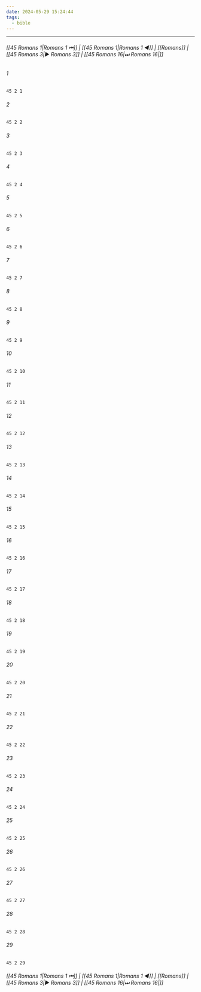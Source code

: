 ```yaml
---
date: 2024-05-29 15:24:44
tags:
  - bible
---
```

___

###### [[45 Romans 1|Romans 1 ⏮]] | [[45 Romans 1|Romans 1 ◀]] | [[Romans]] | [[45 Romans 3|▶ Romans 3]] | [[45 Romans 16|⏭ Romans 16|]]

###### 1
``` verse
45 2 1 
```
###### 2
``` verse
45 2 2 
```
###### 3
``` verse
45 2 3 
```
###### 4
``` verse
45 2 4 
```
###### 5
``` verse
45 2 5 
```
###### 6
``` verse
45 2 6 
```
###### 7
``` verse
45 2 7 
```
###### 8
``` verse
45 2 8 
```
###### 9
``` verse
45 2 9 
```
###### 10
``` verse
45 2 10 
```
###### 11
``` verse
45 2 11 
```
###### 12
``` verse
45 2 12 
```
###### 13
``` verse
45 2 13 
```
###### 14
``` verse
45 2 14 
```
###### 15
``` verse
45 2 15 
```
###### 16
``` verse
45 2 16 
```
###### 17
``` verse
45 2 17 
```
###### 18
``` verse
45 2 18 
```
###### 19
``` verse
45 2 19 
```
###### 20
``` verse
45 2 20 
```
###### 21
``` verse
45 2 21 
```
###### 22
``` verse
45 2 22 
```
###### 23
``` verse
45 2 23 
```
###### 24
``` verse
45 2 24 
```
###### 25
``` verse
45 2 25 
```
###### 26
``` verse
45 2 26 
```
###### 27
``` verse
45 2 27 
```
###### 28
``` verse
45 2 28 
```
###### 29
``` verse
45 2 29 
```

###### [[45 Romans 1|Romans 1 ⏮]] | [[45 Romans 1|Romans 1 ◀]] | [[Romans]] | [[45 Romans 3|▶ Romans 3]] | [[45 Romans 16|⏭ Romans 16|]]

